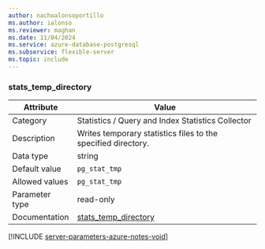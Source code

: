 ```yaml
---
author: nachoalonsoportillo
ms.author: ialonso
ms.reviewer: maghan
ms.date: 11/04/2024
ms.service: azure-database-postgresql
ms.subservice: flexible-server
ms.topic: include
---
```

### stats_temp_directory

| Attribute      | Value                                                      |
|----------------|------------------------------------------------------------|
| Category       | Statistics / Query and Index Statistics Collector |
| Description    | Writes temporary statistics files to the specified directory. |
| Data type      | string    |
| Default value  | `pg_stat_tmp` |
| Allowed values | `pg_stat_tmp`  |
| Parameter type | read-only      |
| Documentation  | [stats_temp_directory](https://www.postgresql.org/docs/11/runtime-config-statistics.html#GUC-STATS-TEMP-DIRECTORY) |


[!INCLUDE [server-parameters-azure-notes-void](./server-parameters-azure-notes-void.md)]



